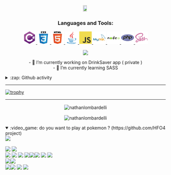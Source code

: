 <div align="center">
<img src="https://komarev.com/ghpvc/?username=NathanLombardelli&style=flat-square&color=yellow" alt="" width="15%" height="15%"/>
<img src="https://img.shields.io/github/stars/NathanLombardelli?style=plastic" alt="" width="8%" />
</div>

<h3 align="center">Languages and Tools:</h3>
<p align="center"> <a href="https://www.w3schools.com/cs/" target="_blank" rel="noreferrer"> <img src="https://raw.githubusercontent.com/devicons/devicon/master/icons/csharp/csharp-original.svg" alt="csharp" width="40" height="40"/> </a> <a href="https://www.w3schools.com/css/" target="_blank" rel="noreferrer"> <img src="https://raw.githubusercontent.com/devicons/devicon/master/icons/css3/css3-original-wordmark.svg" alt="css3" width="40" height="40"/> </a> <a href="https://www.w3.org/html/" target="_blank" rel="noreferrer"> <img src="https://raw.githubusercontent.com/devicons/devicon/master/icons/html5/html5-original-wordmark.svg" alt="html5" width="40" height="40"/> </a> <a href="https://www.java.com" target="_blank" rel="noreferrer"> <img src="https://raw.githubusercontent.com/devicons/devicon/master/icons/java/java-original.svg" alt="java" width="40" height="40"/> </a> <a href="https://developer.mozilla.org/en-US/docs/Web/JavaScript" target="_blank" rel="noreferrer"> <img src="https://raw.githubusercontent.com/devicons/devicon/master/icons/javascript/javascript-original.svg" alt="javascript" width="40" height="40"/> </a> <a href="https://www.mysql.com/" target="_blank" rel="noreferrer"> <img src="https://raw.githubusercontent.com/devicons/devicon/master/icons/mysql/mysql-original-wordmark.svg" alt="mysql" width="40" height="40"/> </a> <a href="https://nodejs.org" target="_blank" rel="noreferrer"> <img src="https://raw.githubusercontent.com/devicons/devicon/master/icons/nodejs/nodejs-original-wordmark.svg" alt="nodejs" width="40" height="40"/> </a> <a href="https://www.php.net" target="_blank" rel="noreferrer"> <img src="https://raw.githubusercontent.com/devicons/devicon/master/icons/php/php-original.svg" alt="php" width="40" height="40"/> </a> <a href="https://sass-lang.com" target="_blank" rel="noreferrer"> <img src="https://raw.githubusercontent.com/devicons/devicon/master/icons/sass/sass-original.svg" alt="sass" width="40" height="40"/> </a> </p>
<p align='center'><img align='center' src='https://github-readme-stats-two-phi-51.vercel.app/api/top-langs/?username=NathanLombardelli&theme=dracula&langs_count=10'/></p>



<p align='center' >
- 🔭 I’m currently working on DrinkSaver app ( private ) <br>
- 🌱 I’m currently learning SASS
</p>

<details align='left'>
  <summary>:zap: Github activity</summary>
  <!--START_SECTION:activity-->
1. 🎉 Merged PR [#8](https://github.com/becodeorg/hamilton-8-character-manager-group-project-nathan-pauline/pull/8) in [becodeorg/hamilton-8-character-manager-group-project-nathan-pauline](https://github.com/becodeorg/hamilton-8-character-manager-group-project-nathan-pauline)
2. 💪 Opened PR [#8](https://github.com/becodeorg/hamilton-8-character-manager-group-project-nathan-pauline/pull/8) in [becodeorg/hamilton-8-character-manager-group-project-nathan-pauline](https://github.com/becodeorg/hamilton-8-character-manager-group-project-nathan-pauline)
3. 🎉 Merged PR [#7](https://github.com/becodeorg/hamilton-8-character-manager-group-project-nathan-pauline/pull/7) in [becodeorg/hamilton-8-character-manager-group-project-nathan-pauline](https://github.com/becodeorg/hamilton-8-character-manager-group-project-nathan-pauline)
4. 💪 Opened PR [#7](https://github.com/becodeorg/hamilton-8-character-manager-group-project-nathan-pauline/pull/7) in [becodeorg/hamilton-8-character-manager-group-project-nathan-pauline](https://github.com/becodeorg/hamilton-8-character-manager-group-project-nathan-pauline)
5. 🎉 Merged PR [#6](https://github.com/becodeorg/hamilton-8-character-manager-group-project-nathan-pauline/pull/6) in [becodeorg/hamilton-8-character-manager-group-project-nathan-pauline](https://github.com/becodeorg/hamilton-8-character-manager-group-project-nathan-pauline)
<!--END_SECTION:activity-->
</details>
<hr>

[![trophy](https://github-profile-trophy.vercel.app/?username=NathanLombardelli&theme=darkhub&column=7&margin-w=15&margin-h=15&no-frame=true)](https://github.com/ryo-ma/github-profile-trophy)

<hr>


<p align="center"><img align="center" src="https://github-readme-stats-two-phi-51.vercel.app/api?username=NathanLombardelli&show_icons=true" alt="nathanlombardelli" /></p>

<p align="center"><img align="center" src="https://github-readme-streak-stats.herokuapp.com/?user=nathanlombardelli&" alt="nathanlombardelli" /></p>


<details align='left' open>
  <summary>:video_game: do you want to play at pokemon ? (https://github.com/HFO4 project) </summary>
  
  <img src="https://toy.aoaoao.me/image" width="300"/> 
  
  
  <img src="https://raw.githubusercontent.com/HFO4/HFO4/master/img/blank.png" width="30"/> <a href="https://toy.aoaoao.me/control?button=2&callback=https://github.com/NathanLombardelli"><img src="https://raw.githubusercontent.com/HFO4/HFO4/master/img/up.png" width="30"/></a>
<br>
  <a href="https://toy.aoaoao.me/control?button=1&callback=https://github.com/NathanLombardelli"><img src="https://raw.githubusercontent.com/HFO4/HFO4/master/img/left.png" width="30"/></a>
  <img src="https://raw.githubusercontent.com/HFO4/HFO4/master/img/blank.png" width="30"/>
  <a href="https://toy.aoaoao.me/control?button=0&https://github.com/NathanLombardelli"><img src="https://raw.githubusercontent.com/HFO4/HFO4/master/img/right.png" width="30"/></a>
  <img src="https://raw.githubusercontent.com/HFO4/HFO4/master/img/blank.png" width="30"/><img src="https://raw.githubusercontent.com/HFO4/HFO4/master/img/blank.png" width="30"/><img src="https://raw.githubusercontent.com/HFO4/HFO4/master/img/blank.png" width="30"/>
  <a href="https://toy.aoaoao.me/control?button=5&callback=https://github.com/NathanLombardelli"><img src="https://raw.githubusercontent.com/HFO4/HFO4/master/img/B.png" width="30"/></a> 
  <a href="https://toy.aoaoao.me/control?button=4&callback=https://github.com/NathanLombardelli"><img src="https://raw.githubusercontent.com/HFO4/HFO4/master/img/A.png" width="30"/></a>
<br>
  <a href="https://toy.aoaoao.me/control?button=3&callback=https://github.com/NathanLombardelli"><img src="https://raw.githubusercontent.com/HFO4/HFO4/master/img/blank.png" width="30"/><img src="https://raw.githubusercontent.com/HFO4/HFO4/master/img/down.png" width="30"/></a>
<br>
  <img src="https://raw.githubusercontent.com/HFO4/HFO4/master/img/blank.png" width="30"/><img src="https://raw.githubusercontent.com/HFO4/HFO4/master/img/blank.png" width="30"/>
  <a href="https://toy.aoaoao.me/control?button=6&callback=https://github.com/NathanLombardelli"><img src="https://raw.githubusercontent.com/HFO4/HFO4/master/img/select.png" height="30"/></a> 
  <a href="https://toy.aoaoao.me/control?button=7&callback=https://github.com/NathanLombardelli"><img src="https://raw.githubusercontent.com/HFO4/HFO4/master/img/start.png" height="30" /></a>
  
  
</details>




